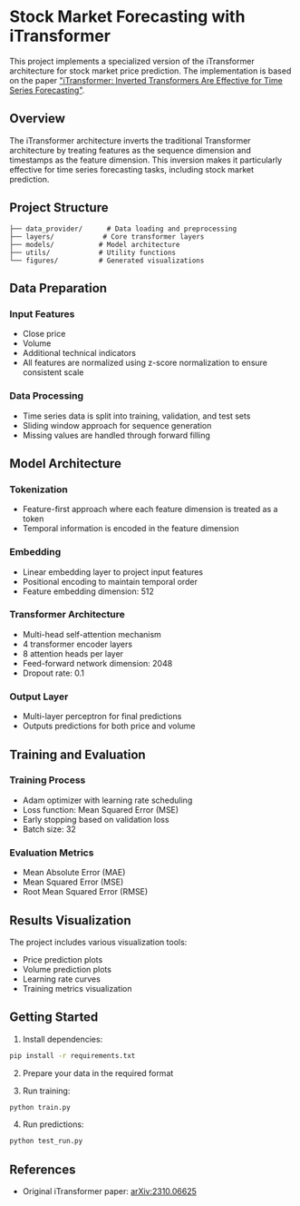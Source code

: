 # Stock Market Forecasting with iTransformer

This project implements a specialized version of the iTransformer architecture for stock market price prediction. The implementation is based on the paper ["iTransformer: Inverted Transformers Are Effective for Time Series Forecasting"](https://arxiv.org/abs/2310.06625).

## Overview

The iTransformer architecture inverts the traditional Transformer architecture by treating features as the sequence dimension and timestamps as the feature dimension. This inversion makes it particularly effective for time series forecasting tasks, including stock market prediction.

## Project Structure

```
├── data_provider/      # Data loading and preprocessing
├── layers/            # Core transformer layers
├── models/           # Model architecture
├── utils/            # Utility functions
└── figures/          # Generated visualizations
```

## Data Preparation

### Input Features
- Close price
- Volume
- Additional technical indicators
- All features are normalized using z-score normalization to ensure consistent scale

### Data Processing
- Time series data is split into training, validation, and test sets
- Sliding window approach for sequence generation
- Missing values are handled through forward filling

## Model Architecture

### Tokenization
- Feature-first approach where each feature dimension is treated as a token
- Temporal information is encoded in the feature dimension

### Embedding
- Linear embedding layer to project input features
- Positional encoding to maintain temporal order
- Feature embedding dimension: 512

### Transformer Architecture
- Multi-head self-attention mechanism
- 4 transformer encoder layers
- 8 attention heads per layer
- Feed-forward network dimension: 2048
- Dropout rate: 0.1

### Output Layer
- Multi-layer perceptron for final predictions
- Outputs predictions for both price and volume

## Training and Evaluation

### Training Process
- Adam optimizer with learning rate scheduling
- Loss function: Mean Squared Error (MSE)
- Early stopping based on validation loss
- Batch size: 32

### Evaluation Metrics
- Mean Absolute Error (MAE)
- Mean Squared Error (MSE)
- Root Mean Squared Error (RMSE)

## Results Visualization

The project includes various visualization tools:
- Price prediction plots
- Volume prediction plots
- Learning rate curves
- Training metrics visualization

## Getting Started

1. Install dependencies:
```bash
pip install -r requirements.txt
```

2. Prepare your data in the required format

3. Run training:
```bash
python train.py
```

4. Run predictions:
```bash
python test_run.py
```

## References

- Original iTransformer paper: [arXiv:2310.06625](https://arxiv.org/abs/2310.06625) 